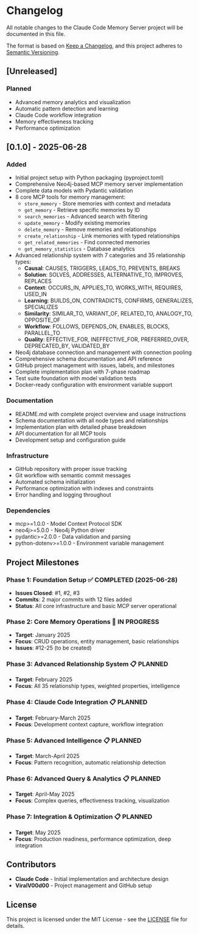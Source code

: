 # Changelog

All notable changes to the Claude Code Memory Server project will be documented in this file.

The format is based on [Keep a Changelog](https://keepachangelog.com/en/1.0.0/),
and this project adheres to [Semantic Versioning](https://semver.org/spec/v2.0.0.html).

## [Unreleased]

### Planned
- Advanced memory analytics and visualization
- Automatic pattern detection and learning
- Claude Code workflow integration
- Memory effectiveness tracking
- Performance optimization

## [0.1.0] - 2025-06-28

### Added
- Initial project setup with Python packaging (pyproject.toml)
- Comprehensive Neo4j-based MCP memory server implementation
- Complete data models with Pydantic validation
- 8 core MCP tools for memory management:
  - `store_memory` - Store memories with context and metadata
  - `get_memory` - Retrieve specific memories by ID
  - `search_memories` - Advanced search with filtering
  - `update_memory` - Modify existing memories
  - `delete_memory` - Remove memories and relationships
  - `create_relationship` - Link memories with typed relationships
  - `get_related_memories` - Find connected memories
  - `get_memory_statistics` - Database analytics
- Advanced relationship system with 7 categories and 35 relationship types:
  - **Causal**: CAUSES, TRIGGERS, LEADS_TO, PREVENTS, BREAKS
  - **Solution**: SOLVES, ADDRESSES, ALTERNATIVE_TO, IMPROVES, REPLACES
  - **Context**: OCCURS_IN, APPLIES_TO, WORKS_WITH, REQUIRES, USED_IN
  - **Learning**: BUILDS_ON, CONTRADICTS, CONFIRMS, GENERALIZES, SPECIALIZES
  - **Similarity**: SIMILAR_TO, VARIANT_OF, RELATED_TO, ANALOGY_TO, OPPOSITE_OF
  - **Workflow**: FOLLOWS, DEPENDS_ON, ENABLES, BLOCKS, PARALLEL_TO
  - **Quality**: EFFECTIVE_FOR, INEFFECTIVE_FOR, PREFERRED_OVER, DEPRECATED_BY, VALIDATED_BY
- Neo4j database connection and management with connection pooling
- Comprehensive schema documentation and API reference
- GitHub project management with issues, labels, and milestones
- Complete implementation plan with 7-phase roadmap
- Test suite foundation with model validation tests
- Docker-ready configuration with environment variable support

### Documentation
- README.md with complete project overview and usage instructions
- Schema documentation with all node types and relationships
- Implementation plan with detailed phase breakdown
- API documentation for all MCP tools
- Development setup and configuration guide

### Infrastructure
- GitHub repository with proper issue tracking
- Git workflow with semantic commit messages
- Automated schema initialization
- Performance optimization with indexes and constraints
- Error handling and logging throughout

### Dependencies
- mcp>=1.0.0 - Model Context Protocol SDK
- neo4j>=5.0.0 - Neo4j Python driver
- pydantic>=2.0.0 - Data validation and parsing
- python-dotenv>=1.0.0 - Environment variable management

## Project Milestones

### Phase 1: Foundation Setup ✅ COMPLETED (2025-06-28)
- **Issues Closed**: #1, #2, #3
- **Commits**: 2 major commits with 12 files added
- **Status**: All core infrastructure and basic MCP server operational

### Phase 2: Core Memory Operations 🔄 IN PROGRESS
- **Target**: January 2025
- **Focus**: CRUD operations, entity management, basic relationships
- **Issues**: #12-25 (to be created)

### Phase 3: Advanced Relationship System 📋 PLANNED
- **Target**: February 2025
- **Focus**: All 35 relationship types, weighted properties, intelligence

### Phase 4: Claude Code Integration 📋 PLANNED
- **Target**: February-March 2025
- **Focus**: Development context capture, workflow integration

### Phase 5: Advanced Intelligence 📋 PLANNED
- **Target**: March-April 2025
- **Focus**: Pattern recognition, automatic relationship detection

### Phase 6: Advanced Query & Analytics 📋 PLANNED
- **Target**: April-May 2025
- **Focus**: Complex queries, effectiveness tracking, visualization

### Phase 7: Integration & Optimization 📋 PLANNED
- **Target**: May 2025
- **Focus**: Production readiness, performance optimization, deep integration

## Contributors

- **Claude Code** - Initial implementation and architecture design
- **ViralV00d00** - Project management and GitHub setup

## License

This project is licensed under the MIT License - see the [LICENSE](LICENSE) file for details.